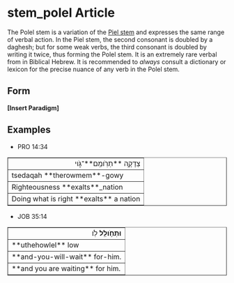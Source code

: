 # stem_polel Article
The Polel stem is a variation of the [Piel stem](https://git.door43.org/Door43/en-uhg/src/master/content/stem_piel/02.md) and expresses the same range of verbal action.  In the Piel stem, the second consonant is doubled by a daghesh; but for some weak verbs, the third consonant is doubled by writing it twice, thus forming the Polel stem.  It is an extremely rare verbal from in Biblical Hebrew.  It is recommended to *always* consult a dictionary or lexicon for the precise nuance of any verb in the Polel stem.

## Form

**[Insert Paradigm]**

## Examples

* PRO 14:34
<table border="1" class="docutils">
<colgroup>
<col width="100%" />
</colgroup>
<tbody valign="top">
<tr class="row-odd" align="right"><td>צְדָקָ֥ה **תְרֹֽומֵֽם**־גֹּ֑וי</td>
</tr>
<tr class="row-even"><td>tsedaqah **therowmem**-gowy</td>
</tr>
<tr class="row-odd"><td>Righteousness **exalts**_nation</td>
</tr>
<tr class="row-even"><td>Doing what is right **exalts** a nation</td>
</tr>
</tbody>
</table>

* JOB 35:14
<table border="1" class="docutils">
<colgroup>
<col width="100%" />
</colgroup>
<tbody valign="top">
<tr class="row-odd" align="right"><td><b>וּתְחֹ֥ולֵֽל</b> לֹֽו׃</td>
</tr>
<tr class="row-even"><td>**uthehowlel** low</td>
</tr>
<tr class="row-odd"><td>**and-you-will-wait** for-him.</td>
</tr>
<tr class="row-even"><td>**and you are waiting** for him.</td>
</tr>
</tbody>
</table>